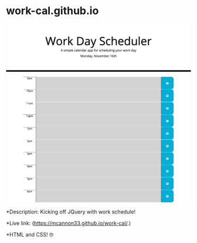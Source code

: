 # work-cal.github.io
![work-cal](assets/work-cal.png)

*Description: Kicking off JQuery with work schedule! 

*Live link: (https://mcannon33.github.io/work-cal/.)

*HTML and CSS! :nerd_face:
